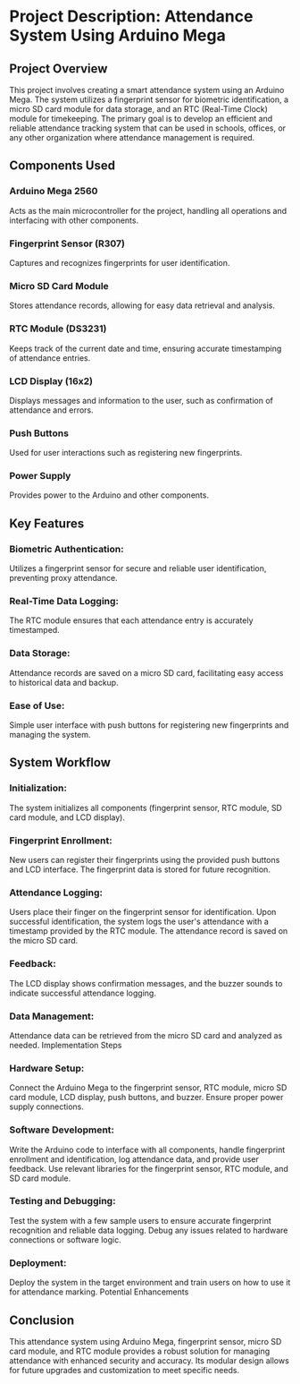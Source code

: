 # Project Description: Attendance System Using Arduino Mega
## Project Overview
This project involves creating a smart attendance system using an Arduino Mega. The system utilizes a fingerprint sensor for biometric identification, a micro SD card module for data storage, and an RTC (Real-Time Clock) module for timekeeping. The primary goal is to develop an efficient and reliable attendance tracking system that can be used in schools, offices, or any other organization where attendance management is required.

## Components Used
### Arduino Mega 2560

Acts as the main microcontroller for the project, handling all operations and interfacing with other components.
### Fingerprint Sensor (R307)

Captures and recognizes fingerprints for user identification.
### Micro SD Card Module

Stores attendance records, allowing for easy data retrieval and analysis.
### RTC Module (DS3231)

Keeps track of the current date and time, ensuring accurate timestamping of attendance entries.
### LCD Display (16x2)

Displays messages and information to the user, such as confirmation of attendance and errors.
### Push Buttons

Used for user interactions such as registering new fingerprints.
### Power Supply

Provides power to the Arduino and other components.
## Key Features
### Biometric Authentication:

Utilizes a fingerprint sensor for secure and reliable user identification, preventing proxy attendance.
### Real-Time Data Logging:

The RTC module ensures that each attendance entry is accurately timestamped.
### Data Storage:

Attendance records are saved on a micro SD card, facilitating easy access to historical data and backup.
### Ease of Use:

Simple user interface with push buttons for registering new fingerprints and managing the system.
## System Workflow
### Initialization:

The system initializes all components (fingerprint sensor, RTC module, SD card module, and LCD display).
### Fingerprint Enrollment:

New users can register their fingerprints using the provided push buttons and LCD interface. The fingerprint data is stored for future recognition.
### Attendance Logging:

Users place their finger on the fingerprint sensor for identification.
Upon successful identification, the system logs the user's attendance with a timestamp provided by the RTC module.
The attendance record is saved on the micro SD card.
### Feedback:

The LCD display shows confirmation messages, and the buzzer sounds to indicate successful attendance logging.
### Data Management:

Attendance data can be retrieved from the micro SD card and analyzed as needed.
Implementation Steps
### Hardware Setup:

Connect the Arduino Mega to the fingerprint sensor, RTC module, micro SD card module, LCD display, push buttons, and buzzer.
Ensure proper power supply connections.
### Software Development:

Write the Arduino code to interface with all components, handle fingerprint enrollment and identification, log attendance data, and provide user feedback.
Use relevant libraries for the fingerprint sensor, RTC module, and SD card module.
### Testing and Debugging:

Test the system with a few sample users to ensure accurate fingerprint recognition and reliable data logging.
Debug any issues related to hardware connections or software logic.
### Deployment:

Deploy the system in the target environment and train users on how to use it for attendance marking.
Potential Enhancements

## Conclusion
This attendance system using Arduino Mega, fingerprint sensor, micro SD card module, and RTC module provides a robust solution for managing attendance with enhanced security and accuracy. Its modular design allows for future upgrades and customization to meet specific needs.
